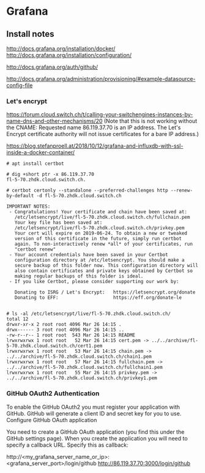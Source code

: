 # Grafana


## Install notes
http://docs.grafana.org/installation/docker/
http://docs.grafana.org/installation/configuration/

http://docs.grafana.org/auth/github/

http://docs.grafana.org/administration/provisioning/#example-datasource-config-file

### Let's encrypt
https://forum.cloud.switch.ch/t/calling-your-switchengines-instances-by-name-dns-and-other-mechanisms/20
(Note that this is not working without the CNAME: Requested name 86.119.37.70 is an IP address. The Let's Encrypt certificate authority will not issue certificates for a bare IP address.)

https://blog.stefanproell.at/2018/10/12/grafana-and-influxdb-with-ssl-inside-a-docker-container/

```
# apt install certbot

# dig +short ptr -x 86.119.37.70
fl-5-70.zhdk.cloud.switch.ch.

# certbot certonly --standalone --preferred-challenges http --renew-by-default -d fl-5-70.zhdk.cloud.switch.ch

IMPORTANT NOTES:
 - Congratulations! Your certificate and chain have been saved at:
   /etc/letsencrypt/live/fl-5-70.zhdk.cloud.switch.ch/fullchain.pem
   Your key file has been saved at:
   /etc/letsencrypt/live/fl-5-70.zhdk.cloud.switch.ch/privkey.pem
   Your cert will expire on 2019-06-24. To obtain a new or tweaked
   version of this certificate in the future, simply run certbot
   again. To non-interactively renew *all* of your certificates, run
   "certbot renew"
 - Your account credentials have been saved in your Certbot
   configuration directory at /etc/letsencrypt. You should make a
   secure backup of this folder now. This configuration directory will
   also contain certificates and private keys obtained by Certbot so
   making regular backups of this folder is ideal.
 - If you like Certbot, please consider supporting our work by:

   Donating to ISRG / Let's Encrypt:   https://letsencrypt.org/donate
   Donating to EFF:                    https://eff.org/donate-le


# ls -al /etc/letsencrypt/live/fl-5-70.zhdk.cloud.switch.ch/
total 12
drwxr-xr-x 2 root root 4096 Mar 26 14:15 .
drwx------ 3 root root 4096 Mar 26 14:15 ..
-rw-r--r-- 1 root root  543 Mar 26 14:15 README
lrwxrwxrwx 1 root root   52 Mar 26 14:15 cert.pem -> ../../archive/fl-5-70.zhdk.cloud.switch.ch/cert1.pem
lrwxrwxrwx 1 root root   53 Mar 26 14:15 chain.pem -> ../../archive/fl-5-70.zhdk.cloud.switch.ch/chain1.pem
lrwxrwxrwx 1 root root   57 Mar 26 14:15 fullchain.pem -> ../../archive/fl-5-70.zhdk.cloud.switch.ch/fullchain1.pem
lrwxrwxrwx 1 root root   55 Mar 26 14:15 privkey.pem -> ../../archive/fl-5-70.zhdk.cloud.switch.ch/privkey1.pem

```

### GitHub OAuth2 Authentication

To enable the GitHub OAuth2 you must register your application with GitHub. GitHub will generate a client ID and secret key for you to use.
Configure GitHub OAuth application

You need to create a GitHub OAuth application (you find this under the GitHub settings page). When you create the application you will need to specify a callback URL. Specify this as callback:

http://<my_grafana_server_name_or_ip>:<grafana_server_port>/login/github
http://86.119.37.70:3000/login/github
